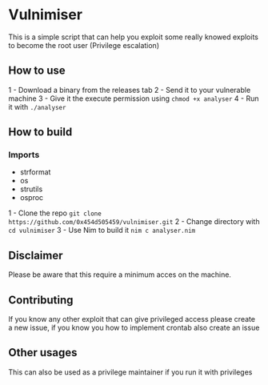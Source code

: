 # Vulnimiser

This is a simple script that can help you exploit some really knowed exploits to become the root user (Privilege escalation)

## How to use
1 - Download a binary from the releases tab
2 - Send it to your vulnerable machine
3 - Give it the execute permission using `chmod +x analyser`
4 - Run it with `./analyser`

## How to build
### Imports
 - strformat
 - os
 - strutils
 - osproc

1 - Clone the repo `git clone https://github.com/0x454d505459/vulnimiser.git`
2 - Change directory with `cd vulnimiser`
3 - Use Nim to build it `nim c analyser.nim`

## Disclaimer
Please be aware that this require a minimum acces on the machine.

## Contributing
If you know any other exploit that can give privileged access please create a new issue, if you know you how to implement crontab also create an issue

## Other usages
This can also be used as a privilege maintainer if you run it with privileges
